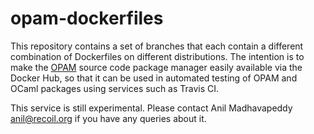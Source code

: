 opam-dockerfiles
=================

This repository contains a set of branches that each contain a different
combination of Dockerfiles on different distributions.  The intention is to
make the [OPAM](https://opam.ocaml.org) source code package manager easily
available via the Docker Hub, so that it can be used in automated testing of
OPAM and OCaml packages using services such as Travis CI.

This service is still experimental.
Please contact Anil Madhavapeddy <anil@recoil.org> if you have any queries
about it.

